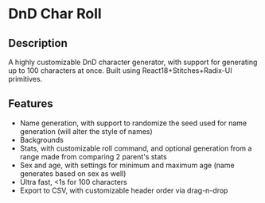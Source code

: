 # DnD Char Roll

## Description
A highly customizable DnD character generator, with support for generating up to 100 characters at once.
Built using React18+Stitches+Radix-UI primitives.

## Features
- Name generation, with support to randomize the seed used for name generation (will alter the style of names)
- Backgrounds
- Stats, with customizable roll command, and optional generation from a range made from comparing 2 parent's stats
- Sex and age, with settings for minimum and maximum age (name generates based on sex as well)
- Ultra fast, <1s for 100 characters
- Export to CSV, with customizable header order via drag-n-drop
